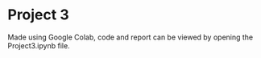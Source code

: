 # Project 3

Made using Google Colab, code and report can be viewed by opening the Project3.ipynb file.

